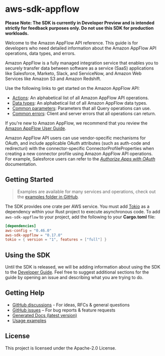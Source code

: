 # aws-sdk-appflow

**Please Note: The SDK is currently in Developer Preview and is intended strictly for
feedback purposes only. Do not use this SDK for production workloads.**

Welcome to the Amazon AppFlow API reference. This guide is for developers who need detailed information about the Amazon AppFlow API operations, data types, and errors.

Amazon AppFlow is a fully managed integration service that enables you to securely transfer data between software as a service (SaaS) applications like Salesforce, Marketo, Slack, and ServiceNow, and Amazon Web Services like Amazon S3 and Amazon Redshift.

Use the following links to get started on the Amazon AppFlow API:
  - [Actions](https://docs.aws.amazon.com/appflow/1.0/APIReference/API_Operations.html): An alphabetical list of all Amazon AppFlow API operations.
  - [Data types](https://docs.aws.amazon.com/appflow/1.0/APIReference/API_Types.html): An alphabetical list of all Amazon AppFlow data types.
  - [Common parameters](https://docs.aws.amazon.com/appflow/1.0/APIReference/CommonParameters.html): Parameters that all Query operations can use.
  - [Common errors](https://docs.aws.amazon.com/appflow/1.0/APIReference/CommonErrors.html): Client and server errors that all operations can return.

If you're new to Amazon AppFlow, we recommend that you review the [Amazon AppFlow User Guide](https://docs.aws.amazon.com/appflow/latest/userguide/what-is-appflow.html).

Amazon AppFlow API users can use vendor-specific mechanisms for OAuth, and include applicable OAuth attributes (such as auth-code and redirecturi) with the connector-specific ConnectorProfileProperties when creating a new connector profile using Amazon AppFlow API operations. For example, Salesforce users can refer to the [_Authorize Apps with OAuth_](https://help.salesforce.com/articleView?id=remoteaccess_authenticate.htm) documentation.

## Getting Started

> Examples are available for many services and operations, check out the
> [examples folder in GitHub](https://github.com/awslabs/aws-sdk-rust/tree/main/examples).

The SDK provides one crate per AWS service. You must add [Tokio](https://crates.io/crates/tokio)
as a dependency within your Rust project to execute asynchronous code. To add `aws-sdk-appflow` to
your project, add the following to your **Cargo.toml** file:

```toml
[dependencies]
aws-config = "0.46.0"
aws-sdk-appflow = "0.17.0"
tokio = { version = "1", features = ["full"] }
```

## Using the SDK

Until the SDK is released, we will be adding information about using the SDK to the
[Developer Guide](https://docs.aws.amazon.com/sdk-for-rust/latest/dg/welcome.html). Feel free to suggest
additional sections for the guide by opening an issue and describing what you are trying to do.

## Getting Help

* [GitHub discussions](https://github.com/awslabs/aws-sdk-rust/discussions) - For ideas, RFCs & general questions
* [GitHub issues](https://github.com/awslabs/aws-sdk-rust/issues/new/choose) – For bug reports & feature requests
* [Generated Docs (latest version)](https://awslabs.github.io/aws-sdk-rust/)
* [Usage examples](https://github.com/awslabs/aws-sdk-rust/tree/main/examples)

## License

This project is licensed under the Apache-2.0 License.

